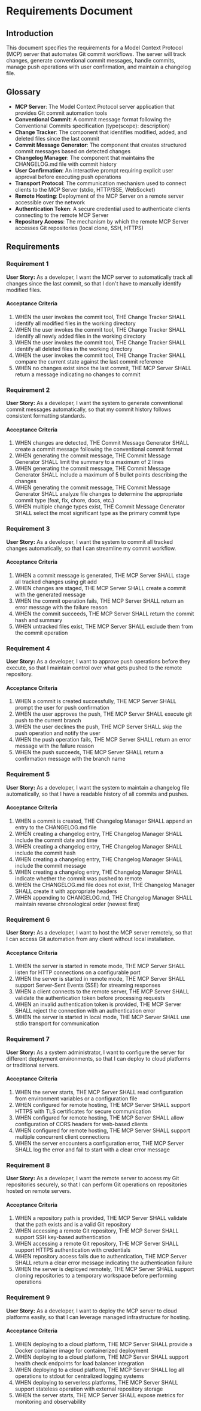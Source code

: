 # Requirements Document

## Introduction

This document specifies the requirements for a Model Context Protocol (MCP) server that automates Git commit workflows. The server will track changes, generate conventional commit messages, handle commits, manage push operations with user confirmation, and maintain a changelog file.

## Glossary

- **MCP Server**: The Model Context Protocol server application that provides Git commit automation tools
- **Conventional Commit**: A commit message format following the Conventional Commits specification (type(scope): description)
- **Change Tracker**: The component that identifies modified, added, and deleted files since the last commit
- **Commit Message Generator**: The component that creates structured commit messages based on detected changes
- **Changelog Manager**: The component that maintains the CHANGELOG.md file with commit history
- **User Confirmation**: An interactive prompt requiring explicit user approval before executing push operations
- **Transport Protocol**: The communication mechanism used to connect clients to the MCP Server (stdio, HTTP/SSE, WebSocket)
- **Remote Hosting**: Deployment of the MCP Server on a remote server accessible over the network
- **Authentication Token**: A secure credential used to authenticate clients connecting to the remote MCP Server
- **Repository Access**: The mechanism by which the remote MCP Server accesses Git repositories (local clone, SSH, HTTPS)

## Requirements

### Requirement 1

**User Story:** As a developer, I want the MCP server to automatically track all changes since the last commit, so that I don't have to manually identify modified files.

#### Acceptance Criteria

1. WHEN the user invokes the commit tool, THE Change Tracker SHALL identify all modified files in the working directory
2. WHEN the user invokes the commit tool, THE Change Tracker SHALL identify all newly added files in the working directory
3. WHEN the user invokes the commit tool, THE Change Tracker SHALL identify all deleted files in the working directory
4. WHEN the user invokes the commit tool, THE Change Tracker SHALL compare the current state against the last commit reference
5. WHEN no changes exist since the last commit, THE MCP Server SHALL return a message indicating no changes to commit

### Requirement 2

**User Story:** As a developer, I want the system to generate conventional commit messages automatically, so that my commit history follows consistent formatting standards.

#### Acceptance Criteria

1. WHEN changes are detected, THE Commit Message Generator SHALL create a commit message following the conventional commit format
2. WHEN generating the commit message, THE Commit Message Generator SHALL limit the summary to a maximum of 2 lines
3. WHEN generating the commit message, THE Commit Message Generator SHALL include a maximum of 5 bullet points describing the changes
4. WHEN generating the commit message, THE Commit Message Generator SHALL analyze file changes to determine the appropriate commit type (feat, fix, chore, docs, etc.)
5. WHEN multiple change types exist, THE Commit Message Generator SHALL select the most significant type as the primary commit type

### Requirement 3

**User Story:** As a developer, I want the system to commit all tracked changes automatically, so that I can streamline my commit workflow.

#### Acceptance Criteria

1. WHEN a commit message is generated, THE MCP Server SHALL stage all tracked changes using git add
2. WHEN changes are staged, THE MCP Server SHALL create a commit with the generated message
3. WHEN the commit operation fails, THE MCP Server SHALL return an error message with the failure reason
4. WHEN the commit succeeds, THE MCP Server SHALL return the commit hash and summary
5. WHEN untracked files exist, THE MCP Server SHALL exclude them from the commit operation

### Requirement 4

**User Story:** As a developer, I want to approve push operations before they execute, so that I maintain control over what gets pushed to the remote repository.

#### Acceptance Criteria

1. WHEN a commit is created successfully, THE MCP Server SHALL prompt the user for push confirmation
2. WHEN the user approves the push, THE MCP Server SHALL execute git push to the current branch
3. WHEN the user declines the push, THE MCP Server SHALL skip the push operation and notify the user
4. WHEN the push operation fails, THE MCP Server SHALL return an error message with the failure reason
5. WHEN the push succeeds, THE MCP Server SHALL return a confirmation message with the branch name

### Requirement 5

**User Story:** As a developer, I want the system to maintain a changelog file automatically, so that I have a readable history of all commits and pushes.

#### Acceptance Criteria

1. WHEN a commit is created, THE Changelog Manager SHALL append an entry to the CHANGELOG.md file
2. WHEN creating a changelog entry, THE Changelog Manager SHALL include the commit date and time
3. WHEN creating a changelog entry, THE Changelog Manager SHALL include the commit hash
4. WHEN creating a changelog entry, THE Changelog Manager SHALL include the commit message
5. WHEN creating a changelog entry, THE Changelog Manager SHALL indicate whether the commit was pushed to remote
6. WHEN the CHANGELOG.md file does not exist, THE Changelog Manager SHALL create it with appropriate headers
7. WHEN appending to CHANGELOG.md, THE Changelog Manager SHALL maintain reverse chronological order (newest first)

### Requirement 6

**User Story:** As a developer, I want to host the MCP server remotely, so that I can access Git automation from any client without local installation.

#### Acceptance Criteria

1. WHEN the server is started in remote mode, THE MCP Server SHALL listen for HTTP connections on a configurable port
2. WHEN the server is started in remote mode, THE MCP Server SHALL support Server-Sent Events (SSE) for streaming responses
3. WHEN a client connects to the remote server, THE MCP Server SHALL validate the authentication token before processing requests
4. WHEN an invalid authentication token is provided, THE MCP Server SHALL reject the connection with an authentication error
5. WHEN the server is started in local mode, THE MCP Server SHALL use stdio transport for communication

### Requirement 7

**User Story:** As a system administrator, I want to configure the server for different deployment environments, so that I can deploy to cloud platforms or traditional servers.

#### Acceptance Criteria

1. WHEN the server starts, THE MCP Server SHALL read configuration from environment variables or a configuration file
2. WHEN configured for remote hosting, THE MCP Server SHALL support HTTPS with TLS certificates for secure communication
3. WHEN configured for remote hosting, THE MCP Server SHALL allow configuration of CORS headers for web-based clients
4. WHEN configured for remote hosting, THE MCP Server SHALL support multiple concurrent client connections
5. WHEN the server encounters a configuration error, THE MCP Server SHALL log the error and fail to start with a clear error message

### Requirement 8

**User Story:** As a developer, I want the remote server to access my Git repositories securely, so that I can perform Git operations on repositories hosted on remote servers.

#### Acceptance Criteria

1. WHEN a repository path is provided, THE MCP Server SHALL validate that the path exists and is a valid Git repository
2. WHEN accessing a remote Git repository, THE MCP Server SHALL support SSH key-based authentication
3. WHEN accessing a remote Git repository, THE MCP Server SHALL support HTTPS authentication with credentials
4. WHEN repository access fails due to authentication, THE MCP Server SHALL return a clear error message indicating the authentication failure
5. WHEN the server is deployed remotely, THE MCP Server SHALL support cloning repositories to a temporary workspace before performing operations

### Requirement 9

**User Story:** As a developer, I want to deploy the MCP server to cloud platforms easily, so that I can leverage managed infrastructure for hosting.

#### Acceptance Criteria

1. WHEN deploying to a cloud platform, THE MCP Server SHALL provide a Docker container image for containerized deployment
2. WHEN deploying to a cloud platform, THE MCP Server SHALL support health check endpoints for load balancer integration
3. WHEN deploying to a cloud platform, THE MCP Server SHALL log all operations to stdout for centralized logging systems
4. WHEN deploying to serverless platforms, THE MCP Server SHALL support stateless operation with external repository storage
5. WHEN the server starts, THE MCP Server SHALL expose metrics for monitoring and observability
